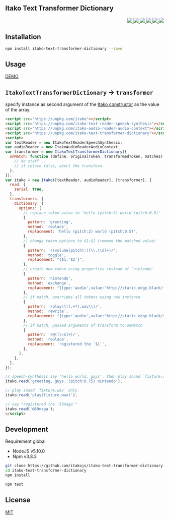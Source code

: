 Itako Text Transformer Dictionary
---

<p align="right">
  <a href="https://npmjs.org/package/itako-text-transformer-dictionary">
    <img src="https://img.shields.io/npm/v/itako-text-transformer-dictionary.svg?style=flat-square">
  </a>
  <a href="https://travis-ci.org/itakojs/itako-text-transformer-dictionary">
    <img src="http://img.shields.io/travis/itakojs/itako-text-transformer-dictionary.svg?style=flat-square">
  </a>
  <a href="https://ci.appveyor.com/project/59naga/itako-text-transformer-dictionary">
    <img src="https://img.shields.io/appveyor/ci/59naga/itako-text-transformer-dictionary.svg?style=flat-square">
  </a>
  <a href="https://codeclimate.com/github/itakojs/itako-text-transformer-dictionary/coverage">
    <img src="https://img.shields.io/codeclimate/github/itakojs/itako-text-transformer-dictionary.svg?style=flat-square">
  </a>
  <a href="https://codeclimate.com/github/itakojs/itako-text-transformer-dictionary">
    <img src="https://img.shields.io/codeclimate/coverage/github/itakojs/itako-text-transformer-dictionary.svg?style=flat-square">
  </a>
  <a href="https://gemnasium.com/itakojs/itako-text-transformer-dictionary">
    <img src="https://img.shields.io/gemnasium/itakojs/itako-text-transformer-dictionary.svg?style=flat-square">
  </a>
</p>

Installation
---
```bash
npm install itako-text-transformer-dictionary --save
```

Usage
---

[DEMO](https://jsfiddle.net/kn0r4s8f/12/)

## `ItakoTextTransformerDictionary` -> `transformer`

specify instance as second argument of the [Itako constructor](https://github.com/itakojs/itako#usage) as the value of the array.

```html
<script src="https://unpkg.com/itako"></script>
<script src="https://unpkg.com/itako-text-reader-speech-synthesis"></script>
<script src="https://unpkg.com/itako-audio-reader-audio-context"></script>
<script src="https://unpkg.com/itako-text-transformer-dictionary"></script>
<script>
var textReader = new ItakoTextReaderSpeechSynthesis;
var audioReader = new ItakoAudioReaderAudioContext;
var transformer = new ItakoTextTransformerDictionary({
  onMatch: function (define, originalToken, transformedToken, matches) {
    // do staff...
    // if return false, abort the transform.
  },
});
var itako = new Itako([textReader, audioReader], [transformer], {
  read: {
    serial: true,
  },
  transformers: {
    dictionary: {
      options: [
        // replace token.value to 'hello (pitch:2) world (pitch:0.5)'
        {
          pattern: 'greeting',
          method: 'replace',
          replacement: 'hello (pitch:2) world (pitch:0.5)',
        },
        // change token.options to $1:$2 (remove the matched value)
        {
          pattern: '/(volume|pitch):([\\.\\d]+)/',
          method: 'toggle',
          replacement: "{$1:'$2'}",
        },
        // create new token using properties instead of `nintendo`
        {
          pattern: 'nintendo',
          method: 'exchange',
          replacement: "{type:'audio',value:'http://static.edgy.black/fixture.wav'}",
        },
        // if match, overrides all tokens using new instance
        {
          pattern: '/play\\((.+?).wav\\)/',
          method: 'rewrite',
          replacement: "{type:'audio',value:'http://static.edgy.black/$1.wav'}",
        },
        // if match, passed arguments of transform to onMatch
        {
          pattern: '/@([\\S]+)/',
          method: 'replace',
          replacement: 'registered the `$1`',
        },
      ],
    },
  },
});

// speech-synthesis say 'hello world, guys'. then play sound `fixture.wav`.
itako.read('greeting, guys. (pitch:0.75) nintendo');

// play sound `fixture.wav` only.
itako.read('play(fixture.wav)');

// say "registered the `59naga`"
itako.read('@59naga');
</script>
```

Development
---
Requirement global
* NodeJS v5.10.0
* Npm v3.8.3

```bash
git clone https://github.com/itakojs/itako-text-transformer-dictionary
cd itako-text-transformer-dictionary
npm install

npm test
```

License
---
[MIT](http://59naga.mit-license.org/)

